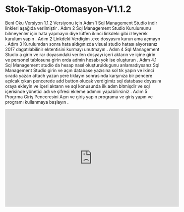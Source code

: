 # Stok-Takip-Otomasyon-V1.1.2
Beni Oku Versiyon 1.1.2 Versiyonu için 
Adım 1 Sql Management Studio indir linkleri aşağıda verilmiştir .
Adım 2 Sql Management Studio Kurulumunu bilmeyenler için hata yapmayın diye lütfen ikinci linkdeki gibi izleyerek kurulum yapın .
Adım 2 Linkdeki Verdigim .exe dosyasını kurun ama açmayn .
Adım 3 Kurulumdan sonra hata aldıgınızda visual studio hatası alıyorsanız 2017 dagatılabilinir ektentisini kurmayı unutmayın .
Adım 4 Sql Management Studio a girin ve rar doyasındaki verilen dosyayı içeri aktarın ve içine girin ve personel tablosuna girin orda admin hesabı yok ise oluşturun .
Adım 4.1 Sql Management studio da hesap nasıl oluşturuldugunu anlamadıysanız Sql Management Studio girin ve açın database yazısına sol tık yapın ve ikinci sırada yazan attach yazan yere tıklayın
sonrasında karşınıza bir pencere açılcak çıkan pencerede add button olucak verdigimiz sql database doyasını oraya ekleyin ve içeri aktarın ve sql konusunda ilk adım bitmişdir ve sql içerisinde 
yönetici adı ve şifresi ekleme adımını yapabilirsiniz .
Adım 5 Progrma Giriş Penceresini Açın ve giriş yapın programa ve giriş yapın ve programı kullanmaya başlayın .






<iframe width="560" height="315" src="https://www.youtube.com/embed/G1EsAUSGZWw?si=MnBQmbY3GaLSs5MX" title="YouTube video player" frameborder="0" allow="accelerometer; autoplay; clipboard-write; encrypted-media; gyroscope; picture-in-picture; web-share" referrerpolicy="strict-origin-when-cross-origin" allowfullscreen></iframe>
